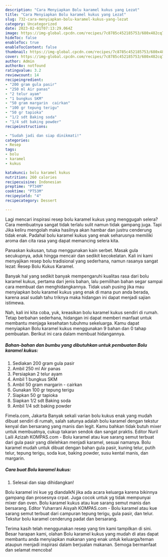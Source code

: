 ```yaml
---
description: "Cara Menyiapkan Bolu karamel kukus yang Lezat"
title: "Cara Menyiapkan Bolu karamel kukus yang Lezat"
slug: 732-cara-menyiapkan-bolu-karamel-kukus-yang-lezat
category: Uncategorized
date: 2023-02-01T07:13:29.064Z
image: https://img-global.cpcdn.com/recipes/7c8785c452185753/680x482cq70/bolu-karamel-kukus-foto-resep-utama.jpg
hideToc: false
enableToc: true
enableTocContent: false
thumbnail: https://img-global.cpcdn.com/recipes/7c8785c452185753/680x482cq70/bolu-karamel-kukus-foto-resep-utama.jpg
cover: https://img-global.cpcdn.com/recipes/7c8785c452185753/680x482cq70/bolu-karamel-kukus-foto-resep-utama.jpg
author: Admin
authorAv: notfound
ratingvalue: 3.2
reviewcount: 14
recipeingredient:
- "200 gram gula pasir"
- "250 ml Air panas"
- "2 telur ayam"
- "1 bungkus SKM"
- "50 gram margarin  cairkan"
- "100 gr tepung terigu"
- "50 gr tapioka"
- "1/2 sdt Baking soda"
- "1/4 sdt baking powder"
recipeinstructions:

- "Sudah jadi dan siap dinikmati!"
categories:
- Resep
tags:
- bolu
- karamel
- kukus

katakunci: bolu karamel kukus 
nutrition: 260 calories
recipecuisine: Indonesian
preptime: "PT34M"
cooktime: "PT53M"
recipeyield: "4"
recipecategory: Dessert

---
```



Lagi mencari inspirasi resep bolu karamel kukus yang menggugah selera? Cara membuatnya sangat tidak terlalu sulit namun tidak gampang juga. Tapi Jika keliru mengolah maka hasilnya akan hambar dan justru cenderung tidak enak. Padahal bolu karamel kukus yang enak seharusnya memiliki aroma dan cita rasa yang dapat memancing selera kita.


Panaskan kukusan, tutup menggunakan kain serbet. Masak gula secukupnya, aduk hingga mencair dan sedikit kecokelatan. Kali ini kami menyajikan resep bolu tradisional yang sederhana, namun rasanya sangat lezat: Resep Bolu Kukus Karamel.

Banyak hal yang sedikit banyak mempengaruhi kualitas rasa dari bolu karamel kukus, pertama dari jenis bahan, lalu pemilihan bahan segar sampai cara membuat dan menghidangkannya. Tidak usah pusing jika mau menyiapkan bolu karamel kukus yang enak di mana pun anda berada, karena asal sudah tahu triknya maka hidangan ini dapat menjadi sajian istimewa.


Nah, kali ini kita coba, yuk, kreasikan bolu karamel kukus sendiri di rumah. Tetap berbahan sederhana, hidangan ini dapat memberi manfaat untuk membantu menjaga kesehatan tubuhmu sekeluarga. Kamu dapat menyiapkan Bolu karamel kukus menggunakan 9 bahan dan 0 tahap pembuatan. Berikut ini cara dalam membuat hidangannya.

<!--inarticleads1-->

##### Bahan-bahan dan bumbu yang dibutuhkan untuk pembuatan Bolu karamel kukus:

1. Sediakan 200 gram gula pasir
1. Ambil 250 ml Air panas
1. Persiapkan 2 telur ayam
1. Ambil 1 bungkus SKM
1. Ambil 50 gram margarin - cairkan
1. Gunakan 100 gr tepung terigu
1. Siapkan 50 gr tapioka
1. Siapkan 1/2 sdt Baking soda
1. Ambil 1/4 sdt baking powder


Fimela.com, Jakarta Banyak sekali varian bolu kukus enak yang mudah dibuat sendiri di rumah, salah satunya adalah bolu karamel dengan tekstur kenyal dan bersarang yang manis dan legit. Kamu bahkan tidak butuh mixer untuk membuatnya, cukup takaran sendok dan sangat praktis. Editor Nuril Laili Azizah KOMPAS.com - Bolu karamel atau kue sarang semut terbuat dari gula pasir yang dilelehkan menjadi karamel, sesuai namanya. Bolu karamel mudah untuk dibuat dengan bahan gula pasir, kuning telur, putih telur, tepung terigu, soda kue, baking powder, susu kental manis, dan margarin. 

<!--inarticleads2-->

##### Cara buat Bolu karamel kukus:


1. Selesai dan siap dihidangkan!

Bolu karamel ini kue yg diandalkN jika ada acara keluarga karena bikinnya gampang dan prosesnya crpat. Juga cocok untuk yg tidak mempunyai mixer dan oven. Bolu karamel kukus atau kue sarang semut manis dan bersarang. Editor Yuharrani Aisyah KOMPAS.com - Bolu karamel atau kue sarang semut terbuat dari campuran tepung terigu, gula pasir, dan telur. Tekstur bolu karamel cenderung padat dan bersarang. 

Terima kasih telah menggunakan resep yang tim kami tampilkan di sini. Besar harapan kami, olahan Bolu karamel kukus yang mudah di atas dapat membantu anda menyiapkan makanan yang enak untuk keluarga/teman ataupun menjadi inspirasi dalam berjualan makanan. Semoga bermanfaat dan selamat mencoba!
